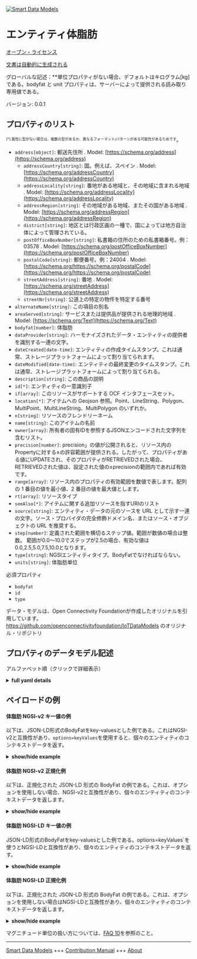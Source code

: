 <!-- 10-Header -->  
[![Smart Data Models](https://smartdatamodels.org/wp-content/uploads/2022/01/SmartDataModels_logo.png "Logo")](https://smartdatamodels.org)  
エンティティ体脂肪  
=========<!-- /10-Header -->  
<!-- 15-License -->  
[オープン・ライセンス](https://github.com/smart-data-models//dataModel.OCF/blob/master/BodyFat/LICENSE.md)  
[文書は自動的に生成される](https://docs.google.com/presentation/d/e/2PACX-1vTs-Ng5dIAwkg91oTTUdt8ua7woBXhPnwavZ0FxgR8BsAI_Ek3C5q97Nd94HS8KhP-r_quD4H0fgyt3/pub?start=false&loop=false&delayms=3000#slide=id.gb715ace035_0_60)  
<!-- /15-License -->  
<!-- 20-Description -->  
グローバルな記述：**単位プロパティがない場合、デフォルトはキログラム[kg]である。bodyfat と unit プロパティは、サーバーによって提供される読み取り専用値である。  
バージョン: 0.0.1  
<!-- /20-Description -->  
<!-- 30-PropertiesList -->  

## プロパティのリスト  

<sup><sub>[*] 属性に型がない場合は、複数の型があるか、異なるフォーマット/パターンがある可能性があるためです</sub></sup>。  
- `address[object]`: 郵送先住所  . Model: [https://schema.org/address](https://schema.org/address)	- `addressCountry[string]`: 国。例えば、スペイン  . Model: [https://schema.org/addressCountry](https://schema.org/addressCountry)  
	- `addressLocality[string]`: 番地がある地域と、その地域に含まれる地域  . Model: [https://schema.org/addressLocality](https://schema.org/addressLocality)  
	- `addressRegion[string]`: その地域がある地域、またその国がある地域  . Model: [https://schema.org/addressRegion](https://schema.org/addressRegion)  
	- `district[string]`: 地区とは行政区画の一種で、国によっては地方自治体によって管理されている。    
	- `postOfficeBoxNumber[string]`: 私書箱の住所のための私書箱番号。例：03578  . Model: [https://schema.org/postOfficeBoxNumber](https://schema.org/postOfficeBoxNumber)  
	- `postalCode[string]`: 郵便番号。例：24004  . Model: [https://schema.org/https://schema.org/postalCode](https://schema.org/https://schema.org/postalCode)  
	- `streetAddress[string]`: 番地  . Model: [https://schema.org/streetAddress](https://schema.org/streetAddress)  
	- `streetNr[string]`: 公道上の特定の物件を特定する番号    
- `alternateName[string]`: この項目の別名  - `areaServed[string]`: サービスまたは提供品が提供される地理的地域  . Model: [https://schema.org/Text](https://schema.org/Text)- `bodyfat[number]`: 体脂肪  - `dataProvider[string]`: ハーモナイズされたデータ・エンティティの提供者を識別する一連の文字。  - `dateCreated[date-time]`: エンティティの作成タイムスタンプ。これは通常、ストレージプラットフォームによって割り当てられます。  - `dateModified[date-time]`: エンティティの最終変更のタイムスタンプ。これは通常、ストレージプラットフォームによって割り当てられる。  - `description[string]`: この商品の説明  - `id[*]`: エンティティの一意識別子  - `if[array]`: このリソースがサポートする OCF インタフェースセット。  - `location[*]`: アイテムへの Geojson 参照。Point、LineString、Polygon、MultiPoint、MultiLineString、MultiPolygon のいずれか。  - `n[string]`: リソースのフレンドリーネーム  - `name[string]`: このアイテムの名前  - `owner[array]`: 所有者の固有IDを参照するJSONエンコードされた文字列を含むリスト。  - `precision[number]`: precision」の値が公開されると、リソース内のPropertyに対する±の許容範囲が提供される。したがって、プロパティがある値にUPDATEされ、そのプロパティがRETRIEVEDされた場合、RETRIEVEDされた値は、設定された値の±precisionの範囲内であれば有効です。  - `range[array]`: リソース内のプロパティの有効範囲を数値で表します。配列の 1 番目の値を最小値、2 番目の値を最大値とします。  - `rt[array]`: リソースタイプ  - `seeAlso[*]`: アイテムに関する追加リソースを指すURIのリスト  - `source[string]`: エンティティ・データの元のソースを URL として示す一連の文字。ソース・プロバイダの完全修飾ドメイン名、またはソース・オブジェクトの URL を推奨する。  - `step[number]`: 定義された範囲を横切るステップ値。範囲が数値の場合は整数。  範囲が0.0～10.0でステップが2.5の場合、有効な値は0.0,2.5,5.0,7.5,10.0となります。  - `type[string]`: NGSIエンティティタイプ。BodyFatでなければならない。  - `units[string]`: 体脂肪単位  <!-- /30-PropertiesList -->  
<!-- 35-RequiredProperties -->  
必須プロパティ  
- `bodyfat`  - `id`  - `type`  <!-- /35-RequiredProperties -->  
<!-- 40-RequiredProperties -->  
データ・モデルは、Open Connectivity Foundationが作成したオリジナルを引用しています。https://github.com/openconnectivityfoundation/IoTDataModels のオリジナル・リポジトリ  
<!-- /40-RequiredProperties -->  
<!-- 50-DataModelHeader -->  
## プロパティのデータモデル記述  
アルファベット順（クリックで詳細表示）  
<!-- /50-DataModelHeader -->  
<!-- 60-ModelYaml -->  
<details><summary><strong>full yaml details</strong></summary>    
```yaml  
BodyFat:    
  description: 'This Resource describes the Properties associated with a person''s body fat.The unit is a single value that is one of kg, lb or percent.If the unit Property is missing the default is kilograms [kg].The bodyfat and unit Properties are read-only values that are provided by the Server.When range is omitted the default is 0 to +MAXFLOAT.'    
  properties:    
    address:    
      description: The mailing address    
      properties:    
        addressCountry:    
          description: 'The country. For example, Spain'    
          type: string    
          x-ngsi:    
            model: https://schema.org/addressCountry    
            type: Property    
        addressLocality:    
          description: 'The locality in which the street address is, and which is in the region'    
          type: string    
          x-ngsi:    
            model: https://schema.org/addressLocality    
            type: Property    
        addressRegion:    
          description: 'The region in which the locality is, and which is in the country'    
          type: string    
          x-ngsi:    
            model: https://schema.org/addressRegion    
            type: Property    
        district:    
          description: 'A district is a type of administrative division that, in some countries, is managed by the local government'    
          type: string    
          x-ngsi:    
            type: Property    
        postOfficeBoxNumber:    
          description: 'The post office box number for PO box addresses. For example, 03578'    
          type: string    
          x-ngsi:    
            model: https://schema.org/postOfficeBoxNumber    
            type: Property    
        postalCode:    
          description: 'The postal code. For example, 24004'    
          type: string    
          x-ngsi:    
            model: https://schema.org/https://schema.org/postalCode    
            type: Property    
        streetAddress:    
          description: The street address    
          type: string    
          x-ngsi:    
            model: https://schema.org/streetAddress    
            type: Property    
        streetNr:    
          description: Number identifying a specific property on a public street    
          type: string    
          x-ngsi:    
            type: Property    
      type: object    
      x-ngsi:    
        model: https://schema.org/address    
        type: Property    
    alternateName:    
      description: An alternative name for this item    
      type: string    
      x-ngsi:    
        type: Property    
    areaServed:    
      description: The geographic area where a service or offered item is provided    
      type: string    
      x-ngsi:    
        model: https://schema.org/Text    
        type: Property    
    bodyfat:    
      description: Body fat    
      minimum: 0.0    
      readOnly: true    
      type: number    
      x-ngsi:    
        type: Property    
    dataProvider:    
      description: A sequence of characters identifying the provider of the harmonised data entity    
      type: string    
      x-ngsi:    
        type: Property    
    dateCreated:    
      description: Entity creation timestamp. This will usually be allocated by the storage platform    
      format: date-time    
      type: string    
      x-ngsi:    
        type: Property    
    dateModified:    
      description: Timestamp of the last modification of the entity. This will usually be allocated by the storage platform    
      format: date-time    
      type: string    
      x-ngsi:    
        type: Property    
    description:    
      description: A description of this item    
      type: string    
      x-ngsi:    
        type: Property    
    id:    
      anyOf:    
        - description: Identifier format of any NGSI entity    
          maxLength: 256    
          minLength: 1    
          pattern: ^[\w\-\.\{\}\$\+\*\[\]`|~^@!,:\\]+$    
          type: string    
          x-ngsi:    
            type: Property    
        - description: Identifier format of any NGSI entity    
          format: uri    
          type: string    
          x-ngsi:    
            type: Property    
      description: Unique identifier of the entity    
      x-ngsi:    
        type: Property    
    if:    
      description: The OCF Interface set supported by this Resource    
      items:    
        enum:    
          - oic.if.s    
          - oic.if.baseline    
        maxLength: 64    
        type: string    
      minItems: 1    
      readOnly: true    
      type: array    
      x-ngsi:    
        type: Property    
    location:    
      description: 'Geojson reference to the item. It can be Point, LineString, Polygon, MultiPoint, MultiLineString or MultiPolygon'    
      oneOf:    
        - description: Geojson reference to the item. Point    
          properties:    
            bbox:    
              items:    
                type: number    
              minItems: 4    
              type: array    
            coordinates:    
              items:    
                type: number    
              minItems: 2    
              type: array    
            type:    
              enum:    
                - Point    
              type: string    
          required:    
            - type    
            - coordinates    
          title: GeoJSON Point    
          type: object    
          x-ngsi:    
            type: GeoProperty    
        - description: Geojson reference to the item. LineString    
          properties:    
            bbox:    
              items:    
                type: number    
              minItems: 4    
              type: array    
            coordinates:    
              items:    
                items:    
                  type: number    
                minItems: 2    
                type: array    
              minItems: 2    
              type: array    
            type:    
              enum:    
                - LineString    
              type: string    
          required:    
            - type    
            - coordinates    
          title: GeoJSON LineString    
          type: object    
          x-ngsi:    
            type: GeoProperty    
        - description: Geojson reference to the item. Polygon    
          properties:    
            bbox:    
              items:    
                type: number    
              minItems: 4    
              type: array    
            coordinates:    
              items:    
                items:    
                  items:    
                    type: number    
                  minItems: 2    
                  type: array    
                minItems: 4    
                type: array    
              type: array    
            type:    
              enum:    
                - Polygon    
              type: string    
          required:    
            - type    
            - coordinates    
          title: GeoJSON Polygon    
          type: object    
          x-ngsi:    
            type: GeoProperty    
        - description: Geojson reference to the item. MultiPoint    
          properties:    
            bbox:    
              items:    
                type: number    
              minItems: 4    
              type: array    
            coordinates:    
              items:    
                items:    
                  type: number    
                minItems: 2    
                type: array    
              type: array    
            type:    
              enum:    
                - MultiPoint    
              type: string    
          required:    
            - type    
            - coordinates    
          title: GeoJSON MultiPoint    
          type: object    
          x-ngsi:    
            type: GeoProperty    
        - description: Geojson reference to the item. MultiLineString    
          properties:    
            bbox:    
              items:    
                type: number    
              minItems: 4    
              type: array    
            coordinates:    
              items:    
                items:    
                  items:    
                    type: number    
                  minItems: 2    
                  type: array    
                minItems: 2    
                type: array    
              type: array    
            type:    
              enum:    
                - MultiLineString    
              type: string    
          required:    
            - type    
            - coordinates    
          title: GeoJSON MultiLineString    
          type: object    
          x-ngsi:    
            type: GeoProperty    
        - description: Geojson reference to the item. MultiLineString    
          properties:    
            bbox:    
              items:    
                type: number    
              minItems: 4    
              type: array    
            coordinates:    
              items:    
                items:    
                  items:    
                    items:    
                      type: number    
                    minItems: 2    
                    type: array    
                  minItems: 4    
                  type: array    
                type: array    
              type: array    
            type:    
              enum:    
                - MultiPolygon    
              type: string    
          required:    
            - type    
            - coordinates    
          title: GeoJSON MultiPolygon    
          type: object    
          x-ngsi:    
            type: GeoProperty    
      x-ngsi:    
        type: GeoProperty    
    n:    
      description: Friendly name of the Resource    
      maxLength: 64    
      readOnly: true    
      type: string    
      x-ngsi:    
        type: Property    
    name:    
      description: The name of this item    
      type: string    
      x-ngsi:    
        type: Property    
    owner:    
      description: A List containing a JSON encoded sequence of characters referencing the unique Ids of the owner(s)    
      items:    
        anyOf:    
          - description: Identifier format of any NGSI entity    
            maxLength: 256    
            minLength: 1    
            pattern: ^[\w\-\.\{\}\$\+\*\[\]`|~^@!,:\\]+$    
            type: string    
            x-ngsi:    
              type: Property    
          - description: Identifier format of any NGSI entity    
            format: uri    
            type: string    
            x-ngsi:    
              type: Property    
        description: Unique identifier of the entity    
        x-ngsi:    
          type: Property    
      type: array    
      x-ngsi:    
        type: Property    
    precision:    
      description: 'When exposed the value in ''precision'' provides a +/- tolerance against the Properties in the Resource. Thus if a Property is UPDATED to a value and that Property then RETRIEVED, the RETRIEVED value is valid if in the range of the set value +/- precision'    
      readOnly: true    
      type: number    
      x-ngsi:    
        type: Property    
    range:    
      description: 'The valid range for the Property in the Resource as a number. The first value in the array is the minimum value, the second value in the array is the maximum value'    
      items:    
        type: number    
      maxItems: 2    
      minItems: 2    
      readOnly: true    
      type: array    
      x-ngsi:    
        type: Property    
    rt:    
      description: Resource Type    
      items:    
        enum:    
          - oic.r.body.fat    
        maxLength: 64    
        type: string    
      minItems: 1    
      readOnly: true    
      type: array    
      uniqueItems: true    
      x-ngsi:    
        type: Property    
    seeAlso:    
      description: list of uri pointing to additional resources about the item    
      oneOf:    
        - items:    
            format: uri    
            type: string    
          minItems: 1    
          type: array    
        - format: uri    
          type: string    
      x-ngsi:    
        type: Property    
    source:    
      description: 'A sequence of characters giving the original source of the entity data as a URL. Recommended to be the fully qualified domain name of the source provider, or the URL to the source object'    
      type: string    
      x-ngsi:    
        type: Property    
    step:    
      description: 'Step value across the defined range an integer when the range is a number.  This is the increment for valid values across the range; so if range is 0.0..10.0 and step is 2.5 then valid values are 0.0,2.5,5.0,7.5,10.0'    
      readOnly: true    
      type: number    
      x-ngsi:    
        type: Property    
    type:    
      description: NGSI entity type. It has to be BodyFat    
      enum:    
        - BodyFat    
      type: string    
      x-ngsi:    
        type: Property    
    units:    
      default: kg    
      description: Body fat units    
      enum:    
        - kg    
        - lb    
        - percent    
      readOnly: true    
      type: string    
      x-ngsi:    
        type: Property    
  required:    
    - bodyfat    
    - id    
    - type    
  type: object    
  x-derived-from: https://raw.githubusercontent.com/openconnectivityfoundation/IoTDataModels/master/BodyFatResURI.swagger.json    
  x-disclaimer: 'Redistribution and use in source and binary forms, with or without modification, are permitted  provided that the license conditions are met. Copyleft (c) 2022 Contributors to Smart Data Models Program'    
  x-license-url: https://github.com/smart-data-models/dataModel.OCF/blob/master/BodyFat/LICENSE.md    
  x-model-schema: https://smart-data-models.github.io/dataModel.OCF/BodyFat/schema.json    
  x-model-tags: OCF    
  x-version: 0.0.1    
```  
</details>    
<!-- /60-ModelYaml -->  
<!-- 70-MiddleNotes -->  
<!-- /70-MiddleNotes -->  
<!-- 80-Examples -->  
## ペイロードの例  
#### 体脂肪 NGSI-v2 キー値の例  
以下は、JSON-LD形式のBodyFatをkey-valuesとした例である。これはNGSI-v2と互換性があり、`options=keyValues`を使用すると、個々のエンティティのコンテキストデータを返す。  
<details><summary><strong>show/hide example</strong></summary>    
```json  
{  
    "id": "urn:ngsi-ld:BodyFat:id:SVXF:83776721",  
    "dateCreated": "2004-10-07T23:47:06Z",  
    "dateModified": "2003-08-03T23:16:37Z",  
    "source": "Million something eight training threat leader employee spend. Floor brother clear light oil again home son",  
    "name": "Sure action population character they for. Answer something here shake he forward population. Final manage these hour ",  
    "alternateName": "Sure cover some operation. Another TV low above ready determine. Participant help begin tax.",  
    "description": "No run though image plant seem. Pass human business sister left.",  
    "dataProvider": "Civil account themselves not share. Lead between coach car event cause. Few book office PM she.",  
    "owner": [  
        "urn:ngsi-ld:BodyFat:items:AJIB:93564199",  
        "urn:ngsi-ld:BodyFat:items:PCKF:02926766"  
    ],  
    "seeAlso": [  
        "urn:ngsi-ld:BodyFat:items:RGZK:83274851"  
    ],  
    "location": {  
        "type": "Point",  
        "coordinates": [  
            -24.056832,  
            76.595722  
        ]  
    },  
    "address": {  
        "streetAddress": "Reduce vote back person enter lose miss. Too us today hope close purpose. Across top join sort television participant special officer.",  
        "addressLocality": "Whom notice view. Perhaps tend cup hundred recently sure animal.",  
        "addressRegion": "Rock technology administration same professor. Example much become certainly. Front magazine environmental mean forget televi",  
        "addressCountry": "Until physical beautiful poor Congress her. Score condition arrive evening. Weight building above house know here.",  
        "postalCode": "Huge interview pattern series simple first. Church understand hospital sell. Tree accept fact music wind area.",  
        "postOfficeBoxNumber": "Truth final military group job view. Recognize cut occur consider store rest.",  
        "streetNr": "Board oth",  
        "district": "For sit edge Democrat Republican question main assume. Firm movie politics it learn add foreign."  
    },  
    "areaServed": "Who six p",  
    "rt": [  
        "oic.r.body.fat"  
    ],  
    "bodyfat": 109.9,  
    "units": "percent",  
    "range": [  
        341.8,  
        526.6  
    ],  
    "step": 673.8,  
    "precision": 887.0,  
    "n": "V",  
    "if": [  
        "oic.if.s"  
    ],  
    "type": "BodyFat"  
}  
```  
</details>  
#### 体脂肪 NGSI-v2 正規化例  
以下は、正規化された JSON-LD 形式の BodyFat の例である。これは、オプションを使用しない場合、NGSI-v2と互換性があり、個々のエンティティのコンテキストデータを返します。  
<details><summary><strong>show/hide example</strong></summary>    
```json  
{  
    "id": "urn:ngsi-ld:BodyFat:id:SVXF:83776721",  
    "dateCreated": {  
        "type": "DateTime",  
        "value": "2004-10-07T23:47:06Z"  
    },  
    "dateModified": {  
        "type": "DateTime",  
        "value": "2003-08-03T23:16:37Z"  
    },  
    "source": {  
        "type": "Text",  
        "value": "Million something eight training threat leader employee spend. Floor brother clear light oil again home son"  
    },  
    "name": {  
        "type": "Text",  
        "value": "Sure action population character they for. Answer something here shake he forward population. Final manage these hour "  
    },  
    "alternateName": {  
        "type": "Text",  
        "value": "Sure cover some operation. Another TV low above ready determine. Participant help begin tax."  
    },  
    "description": {  
        "type": "Text",  
        "value": "No run though image plant seem. Pass human business sister left."  
    },  
    "dataProvider": {  
        "type": "Text",  
        "value": "Civil account themselves not share. Lead between coach car event cause. Few book office PM she."  
    },  
    "owner": {  
        "type": "StructuredValue",  
        "value": [  
            "urn:ngsi-ld:BodyFat:items:AJIB:93564199",  
            "urn:ngsi-ld:BodyFat:items:PCKF:02926766"  
        ]  
    },  
    "seeAlso": {  
        "type": "StructuredValue",  
        "value": [  
            "urn:ngsi-ld:BodyFat:items:RGZK:83274851"  
        ]  
    },  
    "location": {  
        "type": "geo:json",  
        "value": {  
            "type": "Point",  
            "coordinates": [  
                -24.056832,  
                76.595722  
            ]  
        }  
    },  
    "address": {  
        "type": "StructuredValue",  
        "value": {  
            "streetAddress": "Reduce vote back person enter lose miss. Too us today hope close purpose. Across top join sort television participant special officer.",  
            "addressLocality": "Whom notice view. Perhaps tend cup hundred recently sure animal.",  
            "addressRegion": "Rock technology administration same professor. Example much become certainly. Front magazine environmental mean forget televi",  
            "addressCountry": "Until physical beautiful poor Congress her. Score condition arrive evening. Weight building above house know here.",  
            "postalCode": "Huge interview pattern series simple first. Church understand hospital sell. Tree accept fact music wind area.",  
            "postOfficeBoxNumber": "Truth final military group job view. Recognize cut occur consider store rest.",  
            "streetNr": "Board oth",  
            "district": "For sit edge Democrat Republican question main assume. Firm movie politics it learn add foreign."  
        }  
    },  
    "areaServed": {  
        "type": "Text",  
        "value": "Who six p"  
    },  
    "rt": {  
        "type": "StructuredValue",  
        "value": [  
            "oic.r.body.fat"  
        ]  
    },  
    "bodyfat": {  
        "type": "Number",  
        "value": 109.9  
    },  
    "units": {  
        "type": "Text",  
        "value": "percent"  
    },  
    "range": {  
        "type": "StructuredValue",  
        "value": [  
            341.8,  
            526.6  
        ]  
    },  
    "step": {  
        "type": "Number",  
        "value": 673.8  
    },  
    "precision": {  
        "type": "Number",  
        "value": 887.0  
    },  
    "n": {  
        "type": "Text",  
        "value": "V"  
    },  
    "if": {  
        "type": "StructuredValue",  
        "value": [  
            "oic.if.s"  
        ]  
    },  
    "type": "BodyFat"  
}  
```  
</details>  
#### 体脂肪 NGSI-LD キー値の例  
JSON-LD形式のBodyFatをkey-valuesとした例である。options=keyValues`を使うとNGSI-LDと互換性があり、個々のエンティティのコンテキストデータを返す。  
<details><summary><strong>show/hide example</strong></summary>    
```json  
{  
    "id": "urn:ngsi-ld:BodyFat:id:SVXF:83776721",  
    "dateCreated": "2004-10-07T23:47:06Z",  
    "dateModified": "2003-08-03T23:16:37Z",  
    "source": "Million something eight training threat leader employee spend. Floor brother clear light oil again home son",  
    "name": "Sure action population character they for. Answer something here shake he forward population. Final manage these hour ",  
    "alternateName": "Sure cover some operation. Another TV low above ready determine. Participant help begin tax.",  
    "description": "No run though image plant seem. Pass human business sister left.",  
    "dataProvider": "Civil account themselves not share. Lead between coach car event cause. Few book office PM she.",  
    "owner": [  
        "urn:ngsi-ld:BodyFat:items:AJIB:93564199",  
        "urn:ngsi-ld:BodyFat:items:PCKF:02926766"  
    ],  
    "seeAlso": [  
        "urn:ngsi-ld:BodyFat:items:RGZK:83274851"  
    ],  
    "location": {  
        "type": "Point",  
        "coordinates": [  
            -24.056832,  
            76.595722  
        ]  
    },  
    "address": {  
        "streetAddress": "Reduce vote back person enter lose miss. Too us today hope close purpose. Across top join sort television participant special officer.",  
        "addressLocality": "Whom notice view. Perhaps tend cup hundred recently sure animal.",  
        "addressRegion": "Rock technology administration same professor. Example much become certainly. Front magazine environmental mean forget televi",  
        "addressCountry": "Until physical beautiful poor Congress her. Score condition arrive evening. Weight building above house know here.",  
        "postalCode": "Huge interview pattern series simple first. Church understand hospital sell. Tree accept fact music wind area.",  
        "postOfficeBoxNumber": "Truth final military group job view. Recognize cut occur consider store rest.",  
        "streetNr": "Board oth",  
        "district": "For sit edge Democrat Republican question main assume. Firm movie politics it learn add foreign."  
    },  
    "areaServed": "Who six p",  
    "rt": [  
        "oic.r.body.fat"  
    ],  
    "bodyfat": 109.9,  
    "units": "percent",  
    "range": [  
        341.8,  
        526.6  
    ],  
    "step": 673.8,  
    "precision": 887.0,  
    "n": "V",  
    "if": [  
        "oic.if.s"  
    ],  
    "type": "BodyFat",  
    "@context": [  
        "https://smartdatamodels.org/context.jsonld"  
    ]  
}  
```  
</details>  
#### 体脂肪 NGSI-LD 正規化例  
以下は、正規化された JSON-LD 形式の BodyFat の例である。これは、オプションを使用しない場合はNGSI-LDと互換性があり、個々のエンティティのコンテキストデータを返します。  
<details><summary><strong>show/hide example</strong></summary>    
```json  
{  
    "id": "urn:ngsi-ld:BodyFat:id:SVXF:83776721",  
    "dateCreated": {  
        "type": "Property",  
        "value": {  
            "@type": "DateTime",  
            "@value": "2004-10-07T23:47:06Z"  
        }  
    },  
    "dateModified": {  
        "type": "Property",  
        "value": {  
            "@type": "DateTime",  
            "@value": "2003-08-03T23:16:37Z"  
        }  
    },  
    "source": {  
        "type": "Property",  
        "value": "Million something eight training threat leader employee spend. Floor brother clear light oil again home son"  
    },  
    "name": {  
        "type": "Property",  
        "value": "Sure action population character they for. Answer something here shake he forward population. Final manage these hour "  
    },  
    "alternateName": {  
        "type": "Property",  
        "value": "Sure cover some operation. Another TV low above ready determine. Participant help begin tax."  
    },  
    "description": {  
        "type": "Property",  
        "value": "No run though image plant seem. Pass human business sister left."  
    },  
    "dataProvider": {  
        "type": "Property",  
        "value": "Civil account themselves not share. Lead between coach car event cause. Few book office PM she."  
    },  
    "owner": {  
        "type": "Property",  
        "value": [  
            "urn:ngsi-ld:BodyFat:items:AJIB:93564199",  
            "urn:ngsi-ld:BodyFat:items:PCKF:02926766"  
        ]  
    },  
    "seeAlso": {  
        "type": "Property",  
        "value": [  
            "urn:ngsi-ld:BodyFat:items:RGZK:83274851"  
        ]  
    },  
    "location": {  
        "type": "GeoProperty",  
        "value": {  
            "type": "Point",  
            "coordinates": [  
                -24.056832,  
                76.595722  
            ]  
        }  
    },  
    "address": {  
        "type": "Property",  
        "value": {  
            "streetAddress": "Reduce vote back person enter lose miss. Too us today hope close purpose. Across top join sort television participant special officer.",  
            "addressLocality": "Whom notice view. Perhaps tend cup hundred recently sure animal.",  
            "addressRegion": "Rock technology administration same professor. Example much become certainly. Front magazine environmental mean forget televi",  
            "addressCountry": "Until physical beautiful poor Congress her. Score condition arrive evening. Weight building above house know here.",  
            "postalCode": "Huge interview pattern series simple first. Church understand hospital sell. Tree accept fact music wind area.",  
            "postOfficeBoxNumber": "Truth final military group job view. Recognize cut occur consider store rest.",  
            "streetNr": "Board oth",  
            "district": "For sit edge Democrat Republican question main assume. Firm movie politics it learn add foreign."  
        }  
    },  
    "areaServed": {  
        "type": "Property",  
        "value": "Who six p"  
    },  
    "rt": {  
        "type": "Property",  
        "value": [  
            "oic.r.body.fat"  
        ]  
    },  
    "bodyfat": {  
        "type": "Property",  
        "value": 109.9  
    },  
    "units": {  
        "type": "Property",  
        "value": "percent"  
    },  
    "range": {  
        "type": "Property",  
        "value": [  
            341.8,  
            526.6  
        ]  
    },  
    "step": {  
        "type": "Property",  
        "value": 673.8  
    },  
    "precision": {  
        "type": "Property",  
        "value": 887.0  
    },  
    "n": {  
        "type": "Property",  
        "value": "V"  
    },  
    "if": {  
        "type": "Property",  
        "value": [  
            "oic.if.s"  
        ]  
    },  
    "type": "BodyFat",  
    "@context": [  
        "https://smartdatamodels.org/context.jsonld"  
    ]  
}  
```  
</details><!-- /80-Examples -->  
<!-- 90-FooterNotes -->  
<!-- /90-FooterNotes -->  
<!-- 95-Units -->  
マグニチュード単位の扱い方については、[FAQ 10](https://smartdatamodels.org/index.php/faqs/)を参照のこと。  
<!-- /95-Units -->  
<!-- 97-LastFooter -->  
---  
[Smart Data Models](https://smartdatamodels.org) +++ [Contribution Manual](https://bit.ly/contribution_manual) +++ [About](https://bit.ly/Introduction_SDM)<!-- /97-LastFooter -->  

